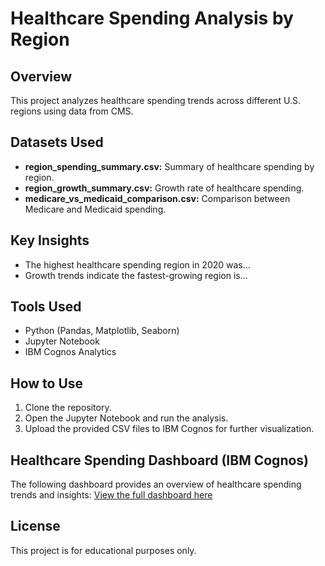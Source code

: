 # Healthcare Spending Analysis by Region

## Overview
This project analyzes healthcare spending trends across different U.S. regions using data from CMS.

## Datasets Used
- **region_spending_summary.csv:** Summary of healthcare spending by region.
- **region_growth_summary.csv:** Growth rate of healthcare spending.
- **medicare_vs_medicaid_comparison.csv:** Comparison between Medicare and Medicaid spending.

## Key Insights
- The highest healthcare spending region in 2020 was...
- Growth trends indicate the fastest-growing region is...

## Tools Used
- Python (Pandas, Matplotlib, Seaborn)
- Jupyter Notebook
- IBM Cognos Analytics

## How to Use
1. Clone the repository.
2. Open the Jupyter Notebook and run the analysis.
3. Upload the provided CSV files to IBM Cognos for further visualization.

## Healthcare Spending Dashboard (IBM Cognos)
The following dashboard provides an overview of healthcare spending trends and insights:
[View the full dashboard here](Healthcare_spending.pdf)

## License
This project is for educational purposes only.
